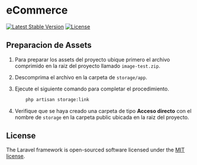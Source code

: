# eCommerce

<a href="https://packagist.org/packages/laravel/framework"><img src="https://img.shields.io/packagist/v/laravel/framework" alt="Latest Stable Version"></a>
<a href="https://packagist.org/packages/laravel/framework"><img src="https://img.shields.io/packagist/l/laravel/framework" alt="License"></a>

## Preparacion de Assets

1. Para preparar los assets del proyecto ubique primero el archivo comprimido en la raiz del proyecto llamado ``image-test.zip``.
2. Descomprima el archivo en la carpeta de ``storage/app``.
3. Ejecute el siguiente comando para completar el procedimiento.

    ```sh
        php artisan storage:link
    ```

4. Verifique que se haya creado una carpeta de tipo **Acceso directo** con el nombre de ``storage`` en la carpeta public ubicada en la raiz del proyecto.

## License

The Laravel framework is open-sourced software licensed under the [MIT license](https://opensource.org/licenses/MIT).
